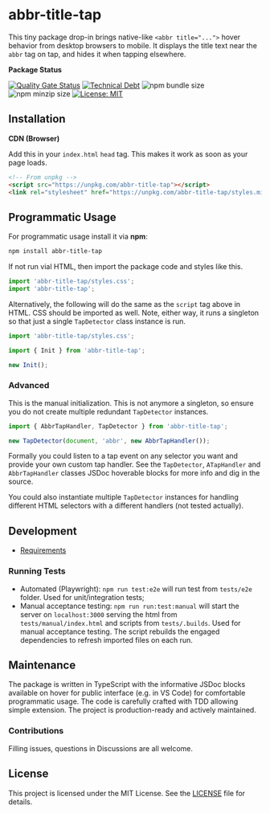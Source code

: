 # abbr-title-tap

This tiny package drop-in brings native-like `<abbr title="...">` hover behavior from desktop browsers to mobile. It displays the title text near the `abbr` tag on tap, and hides it when tapping elsewhere.

**Package Status**

[![Quality Gate Status](https://sonarcloud.io/api/project_badges/measure?project=WhereJuly_69-abbr-title-tap&metric=alert_status)](https://sonarcloud.io/summary/new_code?id=WhereJuly_69-abbr-title-tap)
[![Technical Debt](https://sonarcloud.io/api/project_badges/measure?project=WhereJuly_69-abbr-title-tap&metric=sqale_index)](https://sonarcloud.io/summary/new_code?id=WhereJuly_69-abbr-title-tap)
![npm bundle size](https://img.shields.io/bundlephobia/min/abbr-title-tap)
![npm minzip size](https://img.shields.io/bundlephobia/minzip/abbr-title-tap)
[![License: MIT](https://img.shields.io/badge/License-MIT-yellow.svg?color=green)](https://opensource.org/licenses/MIT)

## Installation

**CDN (Browser)**

Add this in your `index.html` `head` tag. This makes it work as soon as your page loads.

```html
<!-- From unpkg -->
<script src="https://unpkg.com/abbr-title-tap"></script>
<link rel="stylesheet" href="https://unpkg.com/abbr-title-tap/styles.min.css" />
```

## Programmatic Usage

For programmatic usage install it via **npm**:

```bash
npm install abbr-title-tap
```

If not run vial HTML, then import the package code and styles like this.

```typescript
import 'abbr-title-tap/styles.css';
import 'abbr-title-tap';
```

Alternatively, the following will do the same as the `script` tag above in HTML. CSS should be imported as well. Note, either way, it runs a singleton so that just a single `TapDetector` class instance is run.

```typescript
import 'abbr-title-tap/styles.css';

import { Init } from 'abbr-title-tap';

new Init();
```

### Advanced

This is the manual initialization. This is not anymore a singleton, so ensure you do not create multiple redundant `TapDetector` instances.

```typescript
import { AbbrTapHandler, TapDetector } from 'abbr-title-tap';

new TapDetector(document, 'abbr', new AbbrTapHandler());
```

Formally you could listen to a tap event on any selector you want and provide your own custom tap handler. See the `TapDetector`, `ATapHandler` and `AbbrTapHandler` classes JSDoc hoverable blocks for more info and dig in the source.

You could also instantiate multiple `TapDetector` instances for handling different HTML selectors with a different handlers (not tested actually).

## Development

- [Requirements](https://github.com/WhereJuly/69-abbr-title-tap/blob/master/.a&cd/requirements.md)

### Running Tests

- Automated (Playwright): `npm run test:e2e` will run test from `tests/e2e` folder. Used for unit/integration tests;
- Manual acceptance testing: `npm run run:test:manual` will start the server on `localhost:3000` serving the html from `tests/manual/index.html` and scripts from `tests/.builds`. Used for manual acceptance testing. The script rebuilds the engaged dependencies to refresh imported files on each run.

## Maintenance

The package is written in TypeScript with the informative JSDoc blocks available on hover for public interface (e.g. in VS Code) for comfortable programmatic usage. The code is carefully crafted with TDD allowing simple extension. The project is production-ready and actively maintained.

### Contributions

Filling issues, questions in Discussions are all welcome.

## License

This project is licensed under the MIT License. See the [LICENSE](./LICENSE) file for details.

